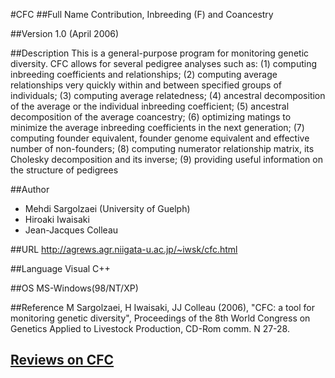 #CFC
##Full Name
Contribution, Inbreeding (F) and Coancestry

##Version
1.0 (April 2006)

##Description
This is a general-purpose program for monitoring genetic diversity. CFC allows for several pedigree analyses such as: (1) computing inbreeding coefficients and relationships; (2) computing average relationships very quickly within and between specified groups of individuals; (3) computing average relatedness; (4) ancestral decomposition of the average or the individual inbreeding coefficient; (5) ancestral decomposition of the average coancestry; (6) optimizing matings to minimize the average inbreeding coefficients in the next generation; (7) computing founder equivalent, founder genome equivalent and effective number of non-founders; (8) computing numerator relationship matrix, its Cholesky decomposition and its inverse; (9) providing useful information on the structure of pedigrees

##Author
* Mehdi Sargolzaei (University of Guelph)
* Hiroaki Iwaisaki
* Jean-Jacques Colleau

##URL
http://agrews.agr.niigata-u.ac.jp/~iwsk/cfc.html

##Language
Visual C++

##OS
MS-Windows(98/NT/XP)

##Reference
M Sargolzaei, H Iwaisaki, JJ Colleau (2006), "CFC: a tool for monitoring genetic diversity", Proceedings of the 8th World Congress on Genetics Applied to Livestock Production, CD-Rom comm. N 27-28.


## [Reviews on CFC](https://github.com/gaow/genetic-analysis-software/issues/64)